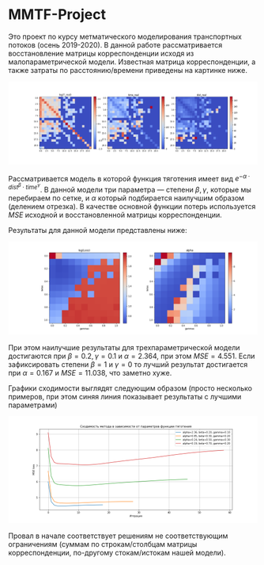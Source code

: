 # MMTF-Project
 Это проект по курсу метматического моделирования транспортных потоков (осень 2019-2020). В данной работе рассматривается восстановление матрицы корреспонденции исходя из малопараметрической модели. Известная матрица корреспонденции, а также затраты по расстоянию/времени приведены на картинке ниже.

![](images/data.png?raw=true)

Рассматривается модель в которой функция тяготения имеет вид $e^{-\alpha\cdot dist^{\beta}\cdot time^{\gamma}}$. В данной модели три параметра — степени $\beta,\gamma$, которые мы перебираем по сетке, и $\alpha$ который подбирается наилучшим образом (делением отрезка). В качестве основной функции потерь используется $MSE$ исходной и восстановленной матрицы корреспонденции. 

Результаты для данной модели представлены ниже:

![](images/3_param_results.png?raw=true)

При этом наилучшие результаты для трехпараметрической модели достигаются при $\beta=0.2,\gamma=0.1$ и $\alpha=2.364$, при этом $MSE=4.551$. Если зафиксировать степени $\beta=1$ и $\gamma=0$ то лучший результат достигается при $\alpha=0.167$ и $MSE=11.038$, что заметно хуже.

Графики сходимости выглядят следующим образом (просто несколько примеров, при этом синяя линия показывает результаты с лучшими параметрами)

![](images/converg.png?raw=true)

Провал в начале соответствует решениям не соответствующим ограничениям (суммам по строкам/столбцам матрицы корреспонденции, по-другому стокам/истокам нашей модели).

